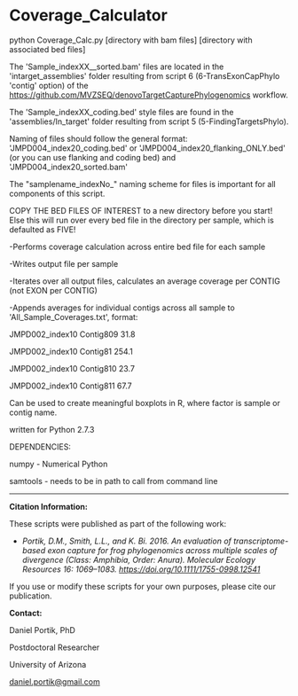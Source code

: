 # Coverage_Calculator

python Coverage_Calc.py [directory with bam files] [directory with associated bed files]

The 'Sample_indexXX__sorted.bam' files are located in the 'intarget_assemblies' folder resulting 
from script 6 (6-TransExonCapPhylo 'contig' option) of the 
https://github.com/MVZSEQ/denovoTargetCapturePhylogenomics workflow.

The 'Sample_indexXX_coding.bed' style files are found in the 'assemblies/In_target' folder resulting
from script 5 (5-FindingTargetsPhylo).

Naming of files should follow the general format:
'JMPD004_index20_coding.bed'
or
'JMPD004_index20_flanking_ONLY.bed'
(or you can use flanking and coding bed)
and
'JMPD004_index20_sorted.bam'

The "samplename_indexNo_" naming scheme for files is important for all components of this script.

COPY THE BED FILES OF INTEREST to a new directory before you start!  Else this will run over
every bed file in the directory per sample, which is defaulted as FIVE!

-Performs coverage calculation across entire bed file for each sample

-Writes output file per sample

-Iterates over all output files, calculates an average coverage per CONTIG (not EXON per CONTIG)

-Appends averages for individual contigs across all sample to 'All_Sample_Coverages.txt', format:

JMPD002_index10	Contig809	31.8

JMPD002_index10	Contig81	254.1

JMPD002_index10	Contig810	23.7

JMPD002_index10	Contig811	67.7

Can be used to create meaningful boxplots in R, where factor is sample or contig name.

written for Python 2.7.3

DEPENDENCIES:

numpy - Numerical Python

samtools - needs to be in path to call from command line

------------------------

**Citation Information:**

These scripts were published as part of the following work:

+ *Portik, D.M., Smith, L.L., and K. Bi. 2016. An evaluation of transcriptome-based exon capture for frog phylogenomics across multiple scales of divergence (Class: Amphibia, Order: Anura). Molecular Ecology Resources 16: 1069–1083. https://doi.org/10.1111/1755-0998.12541*

If you use or modify these scripts for your own purposes, please cite our publication.


**Contact:**

Daniel Portik, PhD

Postdoctoral Researcher

University of Arizona

daniel.portik@gmail.com
